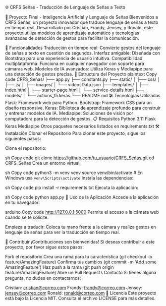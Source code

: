 🌐 CRFS Señas - Traducción de Lenguaje de Señas a Texto

🧠 Proyecto Final - Inteligencia Artificial y Lenguaje de Señas
Bienvenidos a CRFS Señas, un proyecto innovador que traduce lenguaje de señas a texto en tiempo real. Desarrollado por Cristian, Frandy, Jensey, y Ronald, este proyecto utiliza modelos de aprendizaje automático y tecnologías avanzadas de detección de gestos para facilitar la comunicación.

🚀 Funcionalidades
Traducción en tiempo real: Convierte gestos del lenguaje de señas a texto en cuestión de segundos.
Interfaz amigable: Diseñada con Bootstrap para una experiencia de usuario intuitiva.
Compatibilidad multiplataforma: Funciona en cualquier navegador con soporte para cámaras web.
Modelos de IA avanzados: Utiliza Keras y Mediapipe para una detección de gestos precisa.
📁 Estructura del Proyecto
plaintext
Copy code
CRFS_Señas/
├── app.py
├── constants.py
├── static/
│   ├── css/
│   ├── js/
│   ├── images/
│   └── videosData.json
├── templates/
│   ├── index.html
│   ├── starter-page.html
│   └── service-details.html
├── models/
│   └── actions_15.keras
└── README.md
🛠️ Tecnologías Utilizadas
Flask: Framework web para Python.
Bootstrap: Framework CSS para un diseño responsive.
Keras: Biblioteca de aprendizaje profundo para construir y entrenar modelos de IA.
Mediapipe: Soluciones de visión por computadora para la detección de gestos.
📋 Requisitos
Python 3.11
Flask
Keras
Mediapipe
Otros paquetes necesarios listados en requirements.txt
🛠️ Instalación
Clonar el Repositorio
Para clonar este proyecto, sigue los siguientes pasos:

Clona el repositorio:

sh
Copy code
git clone https://github.com/tu_usuario/CRFS_Señas.git
cd CRFS_Señas
Crea un entorno virtual:

sh
Copy code
python3 -m venv venv
source venv/bin/activate  # En Windows usa `venv\Scripts\activate`
Instala las dependencias:

sh
Copy code
pip install -r requirements.txt
Ejecuta la aplicación:

sh
Copy code
python app.py
🎥 Uso de la Aplicación
Accede a la aplicación en tu navegador:

arduino
Copy code
http://127.0.0.1:5000
Permite el acceso a la cámara web cuando se te solicite.

Empieza a traducir: Coloca tu mano frente a la cámara y realiza gestos en lenguaje de señas para ver la traducción en tiempo real.

🧩 Contribuir
¡Contribuciones son bienvenidas! Si deseas contribuir a este proyecto, por favor sigue estos pasos:

Fork el repositorio
Crea una rama para tu característica (git checkout -b feature/AmazingFeature)
Confirma tus cambios (git commit -m 'Add some AmazingFeature')
Haz push a la rama (git push origin feature/AmazingFeature)
Abre un Pull Request
📞 Contacto
Si tienes alguna pregunta, no dudes en contactarnos:

Cristian: cristian@correo.com
Frandy: frandy@correo.com
Jensey: jensey@correo.com
Ronald: ronald@correo.com
📜 Licencia
Este proyecto está bajo la Licencia MIT. Consulta el archivo LICENSE para más detalles.
